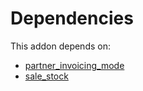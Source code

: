 # Dependencies

This addon depends on:

- [partner_invoicing_mode](https://github.com/bringout/oca-financial)
- [sale_stock](https://github.com/bringout/oca-ocb-sale/tree/180760d29eed276994d9dc061dc7089d5bfe0014/odoo-bringout-oca-ocb-sale_stock)
